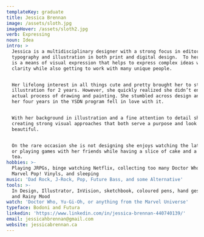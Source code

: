 ```yaml
---
templateKey: graduate
title: Jessica Brennan
image: /assets/sloth.jpg
imageHover: /assets/sloth2.jpg
verb: Expressing
noun: Idea
intro: >
  Jessica is a multidisciplinary designer with a strong focus in editorial,
  typography and illustration in both print and digital design.  To her, design
  is a means of visual expression that helps to express complex ideas with
  clarity while also getting to work with many unique people.


  Her lifelong interest in all things cute and pretty brought her to study
  illustration for 2 years. However, she quickly realized she didn’t enjoy the
  actual process of drawing and painting. She stumbled across design and through
  her four years in the YSDN program fell in love with it. 


  With her background in illustration and a fine attention to detail she enjoys
  creating strong visual approaches that both serve a purpose and look
  beautiful.


  On the rare occasion she is not designing she enjoys watching the latest anime
  or playing games with her friends while having a slice of cake and a cup of
  tea. 
hobbies: >-
  Playing JRPGs, binge watching Netflix, collecting too many Doctor Who and
  Marvel Pop! Vinyls, and sleeping 
music: 'Dad Rock, J-Rock, Pop, Future Bass, and some Alternative'
tools: >-
  In Design, Illustrator, InVision, sketchbook, coloured pens, hand gestures,
  and Rainy Mood
watch: 'Doctor Who, Yu-Gi-Oh, or anything from the Marvel Universe'
typeface: Bodoni and Futura
linkedin: 'https://www.linkedin.com/in/jessica-brennan-440740139/'
email: jessicahbrennan@gmail.com
website: jessicabrennan.ca
---
```


